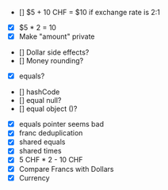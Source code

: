 - [] $5 + 10 CHF = $10 if exchange rate is 2:1 
- [X] $5 * 2 = 10
- [X] Make "amount" private
- [] Dollar side effects?
- [] Money rounding?
- [X] equals?
- [] hashCode
- [] equal null?
- [] equal object ()?
- [X] equals pointer seems bad
- [X] franc deduplication
- [X] shared equals 
- [X] shared times
- [X] 5 CHF * 2 - 10 CHF
- [X] Compare Francs with Dollars
- [X] Currency